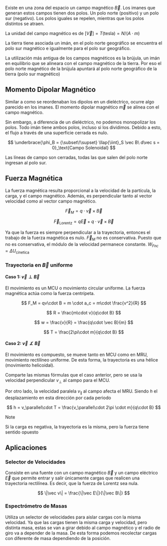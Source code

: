 Existe en una zona del espacio un campo magnético $\vec B$. Los imanes que generan estos campos tienen dos polos. Un polo norte (positivo) y un polo sur (negativo). Los polos iguales se repelen, mientras que los polos distintos se atraen.

La unidad del campo magnético es de $[\vec V] = T \text{(tesla)} = N/(A\cdot m)$

La tierra tiene asociada un imán, en el polo norte geográfico se encuentra el polo sur magnético e igualmente para el polo sur geográfico.

La utilización más antigua de los campos magnéticos es la brújula, un imán en equilibrio que se alineara con el campo magnético de la tierra. Por eso el polo norte magnético de la brújula apuntará al polo norte geográfico de la tierra (polo sur magnético)

## Momento Dipolar Magnético

Similar a como se reordenaban los dipolos en un dieléctrico, ocurre algo parecido en los imanes. El momento dipolar magnético $\vec m$ se alinea con el campo magnético.

Sin embargo, a diferencia de un dieléctrico, no podemos monopolizar los polos. Todo imán tiene ambos polos, incluso si los dividimos. Debido a esto, el flujo a través de una superficie cerrada es nulo.

$$
\underbrace{\phi_B = {\subset\!\supset} \llap{\iint}_S \vec B\ d\vec s = 0}_\text{Campo Solenoidal}
$$

Las líneas de campo son cerradas, todas las que salen del polo norte ingresan al polo sur.

## Fuerza Magnética

La fuerza magnética resulta proporcional a la velocidad de la partícula, la carga, y el campo magnético. Además, es perpendicular tanto al vector velocidad como al vector campo magnético.

$$
\vec F_M = q\cdot \vec v \times \vec B
$$

$$
\vec F_\text{Lorentz} = q\vec E +  q\cdot \vec v \times \vec B
$$

Ya que la fuerza es siempre perpendicular a la trayectoria, entonces el trabajo de la fuerza magnética es nulo. $\vec F_M$ no es conservativa. Puesto que no es conservativa, el módulo de la velocidad permanece constante. $W_{Fnc} = \Delta U_{\text{cinetica}}$

### Trayectoria en $\vec B$ uniforme

#### Caso 1: $\vec v \perp \vec B$

El movimiento es un MCU o movimiento circular uniforme. La fuerza magnética actúa como la fuerza centrípeta.

$$
F_M = qv\cdot B = m \cdot a_c = m\cdot \frac{v^2}{R}
$$

$$
R = \frac{m\cdot v}{q\cdot B}
$$

$$
w = \frac{v}{R} = \frac{q\cdot \vec B}{m}
$$

$$
T = \frac{2\pi\cdot m}{q\cdot B}
$$

#### Caso 2: $\vec v \not\perp \vec B$

El movimiento es compuesto, se mueve tanto en MCU como en MRU, movimiento rectilíneo uniforme. De esta forma, la trayectoria es una hélice (movimiento helicoidal).

Comparte las mismas fórmulas que el caso anterior, pero se usa la velocidad perpendicular $v_\perp$ al campo para el MCU.

Por otro lado, la velocidad paralela $v_\parallel$ al campo afecta el MRU. Siendo $h$ el desplazamiento en esta dirección por cada periodo

$$
h = v_\parallel\cdot T = \frac{v_\parallel\cdot 2\pi \cdot m}{q\cdot B}
$$

> [!note]
> Si la carga es negativa, la trayectoria es la misma, pero la fuerza tiene sentido opuesto

## Aplicaciones

### Selector de Velocidades

Consiste en una fuente con un campo magnético $\vec B$ y un campo eléctrico $\vec E$ que permite entrar y salir únicamente cargas que realicen una trayectoria rectilínea. Es decir, que la fuerza de Lorentz sea nula.

$$
\|\vec v\| = \frac{\|\vec E\|}{\|\vec B\|}
$$

### Espectrómetro de Masas

Utiliza un selector de velocidades para aislar cargas con la misma velocidad. Ya que las cargas tienen la misma carga y velocidad, pero distinta masa, estas se van a girar debido al campo magnético y el radio de giro va a depender de la masa. De esta forma podemos recolectar cargas con diferente de masa dependiendo de la posición.
